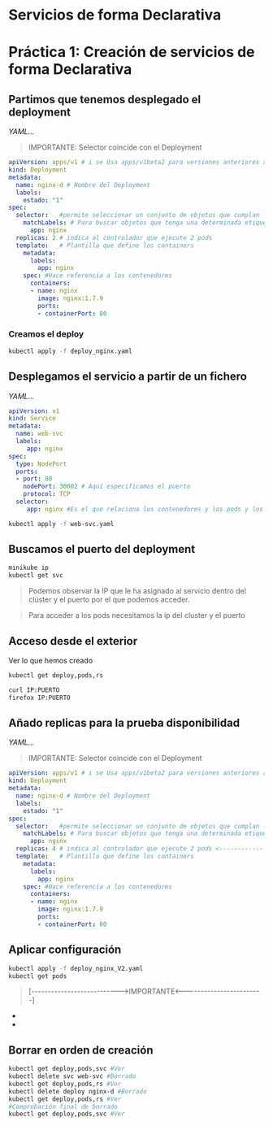 # Servicios de forma Declarativa
# Práctica 1:  Creación de servicios de forma Declarativa

## Partimos que tenemos desplegado el deployment

*YAML...*

>IMPORTANTE:
Selector coincide con el Deployment

```yml
apiVersion: apps/v1 # i se Usa apps/v1beta2 para versiones anteriores a 1.9.0
kind: Deployment
metadata:
  name: nginx-d # Nombre del Deployment
  labels:
    estado: "1"        
spec:
  selector:   #permite seleccionar un conjunto de objetos que cumplan las condicione
    matchLabels: # Para buscar objetos que tenga una determinada etiqueta
      app: nginx
  replicas: 2 # indica al controlador que ejecute 2 pods
  template:   # Plantilla que define los containers
    metadata:
      labels:
        app: nginx
    spec: #Hace referencia a los contenedores
      containers:
      - name: nginx
        image: nginx:1.7.9
        ports:
        - containerPort: 80
```

### Creamos el deploy

```bash
kubectl apply -f deploy_nginx.yaml
```

## Desplegamos el servicio a partir de un fichero

*YAML...*

```yml
apiVersion: v1
kind: Service
metadata:
  name: web-svc
  labels:
     app: nginx 
spec:
  type: NodePort
  ports:
  - port: 80
    nodePort: 30002 # Aquí especificamos el puerto
    protocol: TCP
  selector:
     app: nginx #Es el que relaciona los contenedores y los pods y los despliegues
```

<!-- ```yml
apiVersion: apps/v1 # i se Usa apps/v1beta2 para versiones anteriores a 1$
kind: Deployment
metadata:
  name: nginx-d # Nombre del Deployment
  labels:
    estado: "1"
spec:
  selector:   #permite seleccionar un conjunto de objetos que cumplan las$
    matchLabels: # Para buscar objetos que tenga una determinada etiqueta
      app: nginx
  replicas: 2 # indica al controlador que ejecute 2 pods
  template:   # Plantilla que define los containers
    metadata:
      labels:
        app: nginx
    spec: #Hace referencia a los contenedores
      containers:
      - name: nginx
        image: nginx:1.7.9
        ports:
        - containerPort: 80
``` -->

```bash
kubectl apply -f web-svc.yaml
```

## Buscamos el puerto del deployment

```bash
minikube ip
kubectl get svc
```

>Podemos observar la IP que le ha asignado al servicio dentro del clúster y el puerto por el que podemos acceder.

> Para acceder a los pods necesitamos la ip del cluster y el puerto

## Acceso desde el exterior

Ver lo que hemos creado
```bash
kubectl get deploy,pods,rs
```

```bash
curl IP:PUERTO
firefox IP:PUERTO
```

## Añado replicas para la prueba disponibilidad

*YAML...*
>IMPORTANTE:
Selector coincide con el Deployment

```yml
apiVersion: apps/v1 # i se Usa apps/v1beta2 para versiones anteriores a 1.9.0
kind: Deployment
metadata:
  name: nginx-d # Nombre del Deployment
  labels:
    estado: "1"
spec:
  selector:   #permite seleccionar un conjunto de objetos que cumplan las condicione
    matchLabels: # Para buscar objetos que tenga una determinada etiqueta
      app: nginx
  replicas: 4 # indica al controlador que ejecute 2 pods <-----------------------
  template:   # Plantilla que define los containers
    metadata:
      labels:
        app: nginx
    spec: #Hace referencia a los contenedores
      containers:
      - name: nginx
        image: nginx:1.7.9
        ports:
        - containerPort: 80
```

## Aplicar configuración

```bash
kubectl apply -f deploy_nginx_V2.yaml
kubectl get pods
```
>[--------------------------->IMPORTANTE<------------------------]
- 
- 
## Borrar en orden de creación

```bash
kubectl get deploy,pods,svc #Ver
kubectl delete svc web-svc #Borrado
kubectl get deploy,pods,rs #Ver
kubectl delete deploy nginx-d #Borrado
kubectl get deploy,pods,rs #Ver
#Comprobación final de borrado
kubectl get deploy,pods,svc #Ver
```
